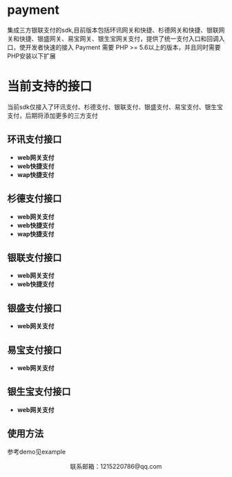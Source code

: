 # payment
集成三方银联支付的sdk,目前版本包括环讯网关和快捷、杉德网关和快捷、银联网关和快捷、银盛网关、易宝网关、银生宝网关支付，提供了统一支付入口和回调入口，使开发者快速的接入
Payment 需要 PHP &gt;= 5.6以上的版本，并且同时需要PHP安装以下扩展

# 当前支持的接口
当前sdk仅接入了环讯支付、杉德支付、银联支付、银盛支付、易宝支付、银生宝支付，后期将添加更多的三方支付

## 环讯支付接口

* **web网关支付**
* **web快捷支付**
* **wap快捷支付**

## 杉德支付接口

* **web网关支付**
* **web快捷支付**
* **wap快捷支付**

## 银联支付接口

* **web网关支付**
* **web快捷支付**

## 银盛支付接口

* **web网关支付**

## 易宝支付接口

* **web网关支付**

## 银生宝支付接口

* **web网关支付**

## 使用方法
参考demo见example

<p align="center">
    <p align="center">联系邮箱：1215220786@qq.com</p>
</p>
